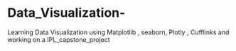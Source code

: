 # Data_Visualization-
Learning Data Visualization using Matplotlib , seaborn, Plotly , Cufflinks and working on a IPL_capstone_project 
